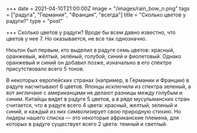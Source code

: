 +++
date = 2021-04-10T21:00:00Z
image = "/images/rain_bow_n.png"
tags = ["радуга", "Германия", "Франция", "всегда"]
title = "Сколько цветов у радуги?"
type = "post"

+++
Сколько цветов у радуги? Вроде бы всем давно известно, что цветов у нее 7. Но оказывается, не все так однозначно.  
  
Нюьтон был первым, кто выделил в радуге семь цветов: красный, оранжевый, жёлтый, зелёный, голубой, синий и фиолетовый. Однако оранжевый и синий он добавил позже, изначально в его спектре присутствовало всего 5 тонов.   
  
В некоторых европейских странах (например, в Германии и Франции) в радуге насчитывают 6 цветов. Японцы исключили из спектра зеленый, а вот англичане с американцами не делают разницы между голубым и синим. Китайцы видят в радуге 5 цветов, а в ряде мусульманских стран считается, что в радуге всего 4 цвета: красный, желтый, зеленый и синий, и каждый из них символизирует свою природную стихию. Но лидеры нашего списка — это некоторые африканские племена, для которых в радуге существует всего 2 цвета: темный и светлый.